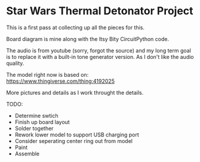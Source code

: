 # Star Wars Thermal Detonator Project

This is a first pass at collecting up all the pieces for this.

Board diagram is mine along with the Itsy Bity CircuitPython code.

The audio is from youtube (sorry, forgot the source) and my long term goal is
to replace it with a built-in tone generator version. As I don't like the
audio quality.

The model right now is based on: https://www.thingiverse.com/thing:4192025

More pictures and details as I work throught the details.  

TODO:

- Determine swtich
- Finish up board layout
- Solder together
- Rework lower model to support USB charging port
- Consider seperating center ring out from model
- Paint
- Assemble
